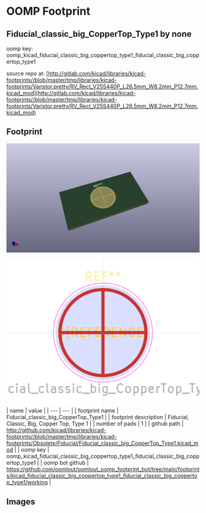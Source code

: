 # OOMP Footprint  
## Fiducial_classic_big_CopperTop_Type1  by none  
  
oomp key: oomp_kicad_fiducial_classic_big_coppertop_type1_fiducial_classic_big_coppertop_type1  
  
source repo at: [http://gitlab.com/kicad/libraries/kicad-footprints//blob/master/tmp/libraries/kicad-footprints/Varistor.pretty/RV_Rect_V25S440P_L26.5mm_W8.2mm_P12.7mm.kicad_mod](http://gitlab.com/kicad/libraries/kicad-footprints//blob/master/tmp/libraries/kicad-footprints/Varistor.pretty/RV_Rect_V25S440P_L26.5mm_W8.2mm_P12.7mm.kicad_mod)  
## Footprint  
  
[![working_kicad_pcb_3d.png](working_kicad_pcb_3d_600.png)](working_kicad_pcb_3d.png)  
  
[![working.png](working_600.png)](working.png)  
| name | value | 
| --- | --- | 
| footprint name | Fiducial_classic_big_CopperTop_Type1 | 
| footprint description | Fiducial, Classic, Big, Copper Top, Type 1 | 
| number of pads | 1 | 
| github path | http://github.com/kicad/libraries/kicad-footprints//blob/master/tmp/libraries/kicad-footprints/Obsolete/Fiducial/Fiducial_classic_big_CopperTop_Type1.kicad_mod | 
| oomp key | oomp_kicad_fiducial_classic_big_coppertop_type1_fiducial_classic_big_coppertop_type1 | 
| oomp bot github | https://github.com/oomlout/oomlout_oomp_footprint_bot/tree/main/footprints/kicad_fiducial_classic_big_coppertop_type1_fiducial_classic_big_coppertop_type1/working | 
## Images  
